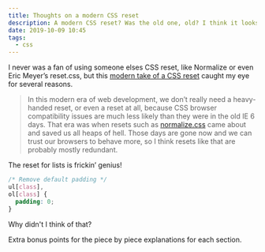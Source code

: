 ```yaml
---
title: Thoughts on a modern CSS reset
description: A modern CSS reset? Was the old one, old? I think it looks interesting in any way.
date: 2019-10-09 10:45
tags:
  - css
---
```


I never was a fan of using someone elses CSS reset, like Normalize or even Eric Meyer’s reset.css, but this [modern take of a CSS reset](https://hankchizljaw.com/wrote/a-modern-css-reset/) caught my eye for several reasons.

> In this modern era of web development, we don’t really need a heavy-handed reset, or even a reset at all, because CSS browser compatibility issues are much less likely than they were in the old IE 6 days. That era was when resets such as [normalize.css](https://github.com/necolas/normalize.css/) came about and saved us all heaps of hell. Those days are gone now and we can trust our browsers to behave more, so I think resets like that are probably mostly redundant.

The reset for lists is frickin’ genius!

~~~css
/* Remove default padding */
ul[class],
ol[class] {
  padding: 0;
}
~~~

Why didn't I think of that?

Extra bonus points for the piece by piece explanations for each section. 